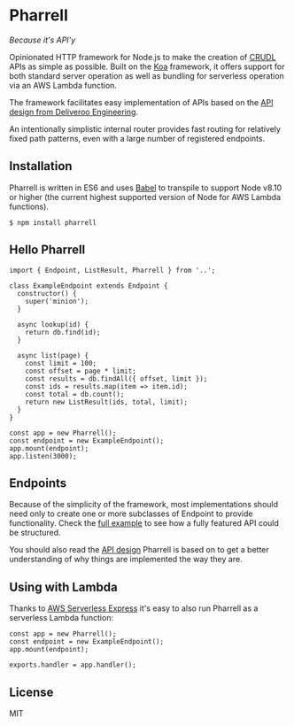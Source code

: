 # Pharrell

*Because it's API'y*

Opinionated HTTP framework for Node.js to make the creation of [CRUDL](https://en.wikipedia.org/wiki/Create,_read,_update_and_delete) APIs as simple as possible. Built on the [Koa](http://koajs.com) framework, it offers support for both standard server operation as well as bundling for serverless operation via an AWS Lambda function.

The framework facilitates easy implementation of APIs based on the [API design from Deliveroo Engineering](https://deliveroo.engineering/guidelines/api-design/).

An intentionally simplistic internal router provides fast routing for relatively fixed path patterns, even with a large number of registered endpoints.

## Installation

Pharrell is written in ES6 and uses [Babel](https://babeljs.io) to transpile to support Node v8.10 or higher (the current highest supported version of Node for AWS Lambda functions).

```
$ npm install pharrell
```

## Hello Pharrell

```
import { Endpoint, ListResult, Pharrell } from '..';

class ExampleEndpoint extends Endpoint {
  constructor() {
    super('minion');
  }

  async lookup(id) {
    return db.find(id);
  }

  async list(page) {
    const limit = 100;
    const offset = page * limit;
    const results = db.findAll({ offset, limit });
    const ids = results.map(item => item.id);
    const total = db.count();
    return new ListResult(ids, total, limit);
  }
}

const app = new Pharrell();
const endpoint = new ExampleEndpoint();
app.mount(endpoint);
app.listen(3000);
```

## Endpoints

Because of the simplicity of the framework, most implementations should need only to create one or more subclasses of Endpoint to provide functionality. Check the [full example](https://github.com/aiir/pharrell/blob/master/example) to see how a fully featured API could be structured.

You should also read the [API design](https://deliveroo.engineering/guidelines/api-design/) Pharrell is based on to get a better understanding of why things are implemented the way they are.

## Using with Lambda

Thanks to [AWS Serverless Express](https://github.com/awslabs/aws-serverless-express) it's easy to also run Pharrell as a serverless Lambda function:

```
const app = new Pharrell();
const endpoint = new ExampleEndpoint();
app.mount(endpoint);

exports.handler = app.handler();
```

## License

MIT
